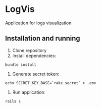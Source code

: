 #   LogVis
Application for logs visualization

## Installation and running
1. Clone repository
1. Install dependencies:

  ```
  bundle install
  ```

1. Generate secret token:
  ```
  echo SECRET_KEY_BASE=`rake secret` > .env
  ```

1. Run application:

  ```
  rails s
  ```
